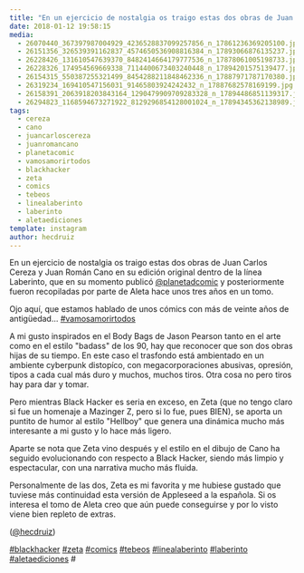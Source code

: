 ```yaml
---
title: "En un ejercicio de nostalgia os traigo estas dos obras de Juan Carlos Cereza y Juan Román Cano en su edición original dentro de la línea Laberinto"
date: 2018-01-12 19:58:15
media: 
  - 26070440_367397987004929_4236528837099257856_n_17861236369205100.jpg
  - 26151356_326539391162837_4574650536908816384_n_17893066876135237.jpg
  - 26228426_131610547639370_8482414664179777536_n_17878061005198733.jpg
  - 26228326_174954569669338_7114400673403240448_n_17894201575139477.jpg
  - 26154315_550387255321499_8454288211848462336_n_17887971787170380.jpg
  - 26319234_169410547156031_91465803924242432_n_17887682578169199.jpg
  - 26158391_2063918203843164_1290479909709283328_n_17894486851139317.jpg
  - 26294823_1168594673271922_8129296854128001024_n_17894345362138989.jpg
tags: 
  - cereza
  - cano
  - juancarloscereza
  - juanromancano
  - planetacomic
  - vamosamorirtodos
  - blackhacker
  - zeta
  - comics
  - tebeos
  - linealaberinto
  - laberinto
  - aletaediciones
template: instagram
author: hecdruiz
---
```


En un ejercicio de nostalgia os traigo estas dos obras de Juan Carlos Cereza y Juan Román Cano en su edición original dentro de la línea Laberinto, que en su momento publicó [@planetadcomic](https://instagram.com/planetadcomic) y posteriormente fueron recopiladas por parte de Aleta hace unos tres años en un tomo.

Ojo aquí, que estamos hablado de unos cómics con más de veinte años de antigüedad... [#vamosamorirtodos](/tags/vamosamorirtodos)

A mi gusto inspirados en el Body Bags de Jason Pearson tanto en el arte como en  el estilo "badass" de los 90, hay que reconocer que son dos obras hijas de su tiempo. En este caso el trasfondo está ambientado en un ambiente cyberpunk distopíco, con megacorporaciones abusivas, opresión, tipos a cada cual más duro y muchos, muchos tiros. Otra cosa no pero tiros hay para dar y tomar.

Pero mientras Black Hacker es seria en exceso, en Zeta (que no tengo claro si fue un homenaje a Mazinger Z, pero si lo fue, pues BIEN), se aporta un puntito de humor al estilo "Hellboy" que genera una dinámica mucho más interesante a mi gusto y lo hace más ligero.

Aparte se nota que Zeta vino después y el estilo en el dibujo de Cano ha seguido evolucionando con respecto a Black Hacker, siendo más limpio y espectacular, con una narrativa mucho más fluida.

Personalmente de las dos, Zeta es mi favorita y me hubiese gustado que tuviese más continuidad esta versión de Appleseed a la española. Si os interesa el tomo de Aleta creo que aún puede conseguirse y por lo visto viene bien repleto de extras.

([@hecdruiz](https://instagram.com/hecdruiz))

[#blackhacker](/tags/blackhacker) [#zeta](/tags/zeta) [#comics](/tags/comics) [#tebeos](/tags/tebeos) [#linealaberinto](/tags/linealaberinto) [#laberinto](/tags/laberinto) [#aletaediciones](/tags/aletaediciones) #
